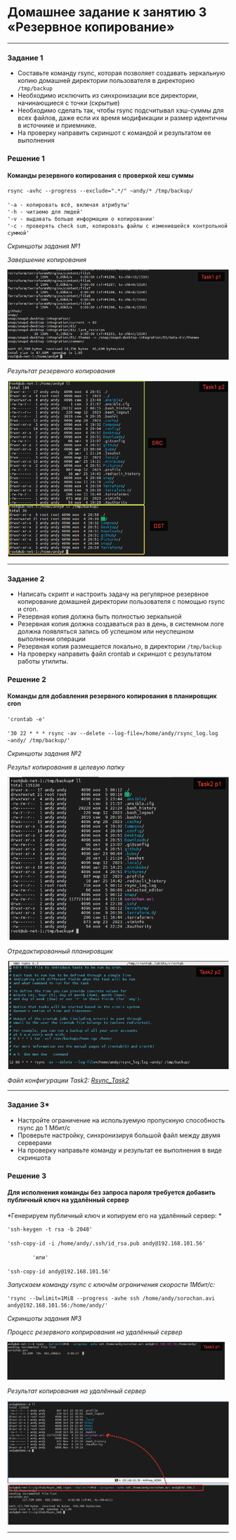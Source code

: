 # Домашнее задание к занятию 3 «Резервное копирование»

 ---

### Задание 1

- Составьте команду rsync, которая позволяет создавать зеркальную копию домашней директории пользователя в директорию `/tmp/backup`
- Необходимо исключить из синхронизации все директории, начинающиеся с точки (скрытые)
- Необходимо сделать так, чтобы rsync подсчитывал хэш-суммы для всех файлов, даже если их время модификации и размер идентичны в источнике и приемнике.
- На проверку направить скриншот с командой и результатом ее выполнения


### Решение 1

#### Команды резервного копирования с проверкой хеш суммы


	rsync -avhc --progress --exclude=".*/" ~andy/* /tmp/backup/
	
	'-a - копировать всё, включая атрибуты'
	'-h - читаемо для людей'
	'-v - выдавать больше информации о копировании'
	'-с - проверять check sum, копировать файлы с изменившейся контрольной суммой' 


  *Скриншоты задания №1*

*Завершение копирования*

![Commit Task1](https://github.com/AndrewZnamenskiy/Rsync_HW/blob/main/img/task1p1.png)

*Результат резервного копирования*

![Commit Task1](https://github.com/AndrewZnamenskiy/Rsync_HW/blob/main/img/task1p2.png)


 ---

### Задание 2

- Написать скрипт и настроить задачу на регулярное резервное копирование домашней директории пользователя с помощью rsync и cron.
- Резервная копия должна быть полностью зеркальной
- Резервная копия должна создаваться раз в день, в системном логе должна появляться запись об успешном или неуспешном выполнении операции
- Резервная копия размещается локально, в директории `/tmp/backup`
- На проверку направить файл crontab и скриншот с результатом работы утилиты.


### Решение 2

#### Команды для добавления резервного копирования в планировщик cron

	
	'crontab -e'

	'30 22 * * * rsync -av --delete --log-file=/home/andy/rsync_log.log ~andy/ /tmp/backup/'



  *Скриншоты задания №2*

*Результ копирования в целевую папку*

![Commit Task2](https://github.com/AndrewZnamenskiy/Rsync_HW/blob/main/img/task2p1.png)


*Отредактированный планировщик*

![Commit Task2](https://github.com/AndrewZnamenskiy/Rsync_HW/blob/main/img/task2p2.png)


*Файл конфигурации Task2: [Rsync_Task2](task2-cfg/crontab)*


 ---


### Задание 3*
- Настройте ограничение на используемую пропускную способность rsync до 1 Мбит/c
- Проверьте настройку, синхронизируя большой файл между двумя серверами
- На проверку направьте команду и результат ее выполнения в виде скриншота

### Решение 3

#### Для исполнения команды без запроса пароля требуется добавить публичный ключ на удалённый сервер

*Генерируем публичный ключ и копируем его на удалённый сервер: *

	'ssh-keygen -t rsa -b 2048'

	'ssh-copy-id -i /home/andy/.ssh/id_rsa.pub andy@192.168.101.56'

			'или'

	'ssh-copy-id andy@192.168.101.56'

*Запускаем команду rsync с ключём ограничения скорости 1Мбит/c:*

	'rsync --bwlimit=1MiB --progress -avhe ssh /home/andy/sorochan.avi andy@192.168.101.56:/home/andy/'


  *Скриншоты задания №3*

  *Процесс резервного коприрования на удалённый сервер*

![Commit Task3](https://github.com/AndrewZnamenskiy/Rsync_HW/blob/main/img/task3p1.png)

  *Результат копирования на удалённый сервер*

![Commit Task3](https://github.com/AndrewZnamenskiy/Rsync_HW/blob/main/img/task3p2.png)


-----
